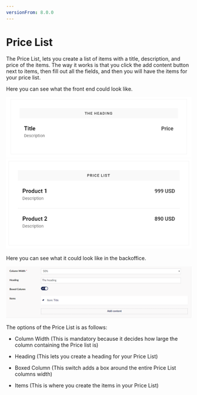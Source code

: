 ```yaml
---
versionFrom: 8.0.0
---
```


# Price List

The Price List, lets you create a list of items with a title, description, and price of the items. 
The way it works is that you click the add content button next to items, then fill out all the fields, and then you will have the items for your price list.

Here you can see what the front end could look like.

![Price List](images/Price-List.png) ![Price List](images/Price-List-frontend2.png)

Here you can see what it could look like in the backoffice.

![Price List](images/Price-List-backoffice.png)

The options of the Price List is as follows:

- Column Width (This is mandatory because it decides how large the column containing the Price list is)

- Heading (This lets you create a heading for your Price List)

- Boxed Column (This switch adds a box around the entire Price List columns width)

- Items (This is where you create the items in your Price List)
